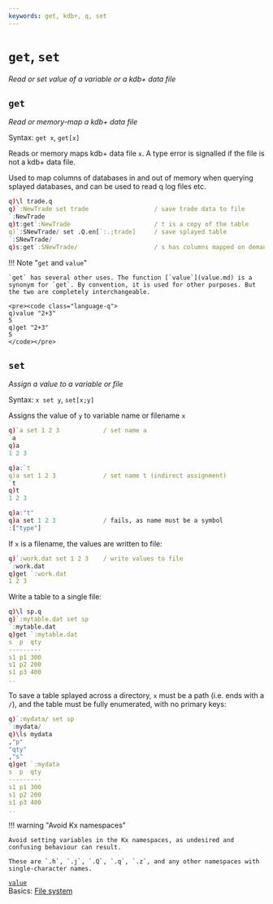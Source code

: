 ```yaml
---
keywords: get, kdb+, q, set
---
```


# `get`, `set`

_Read or set value of a variable or a kdb+ data file_



## `get`

_Read or memory-map a kdb+ data file_

Syntax: `get x`, `get[x]`

Reads or memory maps kdb+ data file `x`. 
A type error is signalled if the file is not a kdb+ data file.

Used to map columns of databases in and out of memory when querying splayed databases, and can be used to read q log files etc.

```q
q)\l trade.q
q)`:NewTrade set trade                  / save trade data to file
`:NewTrade
q)t:get`:NewTrade                       / t is a copy of the table
q)`:SNewTrade/ set .Q.en[`:.;trade]     / save splayed table
`:SNewTrade/
q)s:get`:SNewTrade/                     / s has columns mapped on demand
```

!!! Note "`get` and `value`"

    `get` has several other uses. The function [`value`](value.md) is a synonym for `get`. By convention, it is used for other purposes. But the two are completely interchangeable.

    <pre><code class="language-q">
    q)value "2+3"
    5
    q)get "2+3"
    5
    </code></pre>

<!-- FIXME: describe other uses. -->




## `set`

_Assign a value to a variable or file_

Syntax: `x set y`, `set[x;y]`

Assigns the value of `y` to variable name or filename `x`

```q
q)`a set 1 2 3            / set name a
`a
q)a
1 2 3

q)a:`t
q)a set 1 2 3             / set name t (indirect assignment)
`t
q)t
1 2 3

q)a:"t"
q)a set 1 2 3             / fails, as name must be a symbol
:["type"]
```

If `x` is a filename, the values are written to file:

```q
q)`:work.dat set 1 2 3    / write values to file
`:work.dat
q)get `:work.dat
1 2 3
```

Write a table to a single file:

```q
q)\l sp.q
q)`:mytable.dat set sp
`:mytable.dat
q)get `:mytable.dat
s  p  qty
---------
s1 p1 300
s1 p2 200
s1 p3 400
..
```

To save a table splayed across a directory, `x` must be a path (i.e. ends with a `/`), and the table must be fully enumerated, with no primary keys:

```q
q)`:mydata/ set sp
`:mydata/
q)\ls mydata
,"p"
"qty"
,"s"
q)get `:mydata
s  p  qty
---------
s1 p1 300
s1 p2 200
s1 p3 400
..
```

!!! warning "Avoid Kx namespaces"

    Avoid setting variables in the Kx namespaces, as undesired and confusing behaviour can result.

    These are `.h`, `.j`, `.Q`, `.q`, `.z`, and any other namespaces with single-character names.


<i class="far fa-hand-point-right"></i>
[`value`](value.md)  
Basics: [File system](../basics/files.md)

